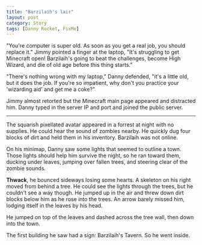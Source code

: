 ```yaml
---
title: "Barzilaih's lair"
layout: post
category: Story
tags: [Danny Rocket, FixMe]
---
```

"You're computer is super old. As soon as you get a real job, you should replace it." Jimmy pointed a finger at the laptop, "It's struggling to get Minecraft open! Barzilaih's going to beat the challenges, become High Wizard, and die of old age before this thing starts."

<!-- more -->

"There's nothing wrong with my laptop," Danny defended, "it's a little old, but it does the job. If you're so impatient, why don't you practice your 'wizarding aid' and get me a coke?"

Jimmy almost retorted but the Minecraft main page appeared and distracted him. Danny typed in the server IP and port and joined the public server.

* * *

The squarish pixellated avatar appeared in a forrest at night with no supplies. He could hear the sound of zombies nearby. He quickly dug four blocks of dirt and held them in his inventory. Barzilaih was not online.

On his minimap, Danny saw some lights that seemed to outline a town. Those lights should help him survive the night, so he ran toward them, ducking under leaves, jumping over fallen trees, and steering clear of the zombie sounds.

**Thwack**, he bounced sideways losing some hearts. A skeleton on his right moved from behind a tree. He could see the lights through the trees, but he couldn't see a way though. He jumped up in the air and threw down dirt blocks below him as he rose into the trees. An arrow barely missed him, lodging itself in the leaves by his head.

He jumped on top of the leaves and dashed across the tree wall, then down into the town.

The first building he saw had a sign: Barzilaih's Tavern. So he went inside.